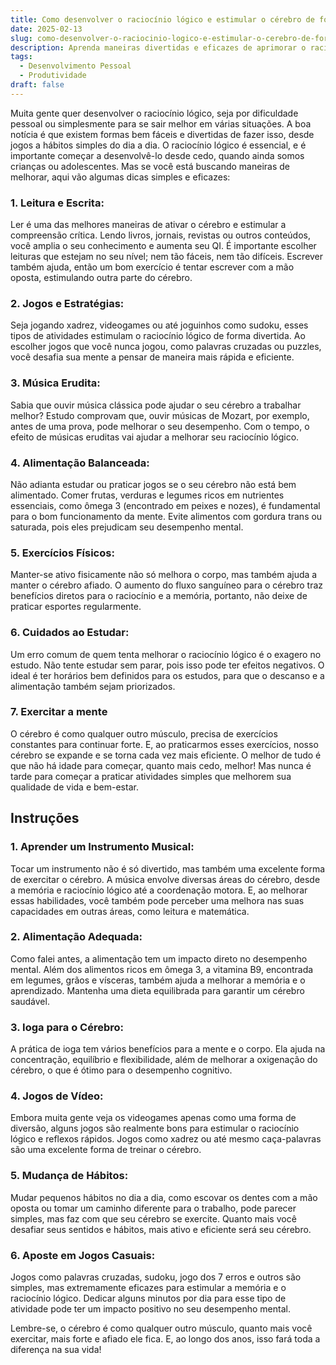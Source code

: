 ```yaml
---
title: Como desenvolver o raciocínio lógico e estimular o cérebro de forma divertida
date: 2025-02-13
slug: como-desenvolver-o-raciocinio-logico-e-estimular-o-cerebro-de-forma-divertida
description: Aprenda maneiras divertidas e eficazes de aprimorar o raciocínio lógico e manter o cérebro ativo com jogos, quebra-cabeças e atividades lúdicas.
tags: 
  - Desenvolvimento Pessoal
  - Produtividade
draft: false
---
```


Muita gente quer desenvolver o raciocínio lógico, seja por dificuldade pessoal ou simplesmente para se sair melhor em várias situações. A boa notícia é que existem formas bem fáceis e divertidas de fazer isso, desde jogos a hábitos simples do dia a dia. O raciocínio lógico é essencial, e é importante começar a desenvolvê-lo desde cedo, quando ainda somos crianças ou adolescentes. Mas se você está buscando maneiras de melhorar, aqui vão algumas dicas simples e eficazes:

### 1. Leitura e Escrita: 

Ler é uma das melhores maneiras de ativar o cérebro e estimular a compreensão crítica. Lendo livros, jornais, revistas ou outros conteúdos, você amplia o seu conhecimento e aumenta seu QI. É importante escolher leituras que estejam no seu nível; nem tão fáceis, nem tão difíceis. Escrever também ajuda, então um bom exercício é tentar escrever com a mão oposta, estimulando outra parte do cérebro.

### 2. Jogos e Estratégias: 

Seja jogando xadrez, videogames ou até joguinhos como sudoku, esses tipos de atividades estimulam o raciocínio lógico de forma divertida. Ao escolher jogos que você nunca jogou, como palavras cruzadas ou puzzles, você desafia sua mente a pensar de maneira mais rápida e eficiente.

### 3. Música Erudita: 

Sabia que ouvir música clássica pode ajudar o seu cérebro a trabalhar melhor? Estudo comprovam que, ouvir músicas de Mozart, por exemplo, antes de uma prova, pode melhorar o seu desempenho. Com o tempo, o efeito de músicas eruditas vai ajudar a melhorar seu raciocínio lógico.

### 4. Alimentação Balanceada: 

Não adianta estudar ou praticar jogos se o seu cérebro não está bem alimentado. Comer frutas, verduras e legumes ricos em nutrientes essenciais, como ômega 3 (encontrado em peixes e nozes), é fundamental para o bom funcionamento da mente. Evite alimentos com gordura trans ou saturada, pois eles prejudicam seu desempenho mental.

### 5. Exercícios Físicos: 

Manter-se ativo fisicamente não só melhora o corpo, mas também ajuda a manter o cérebro afiado. O aumento do fluxo sanguíneo para o cérebro traz benefícios diretos para o raciocínio e a memória, portanto, não deixe de praticar esportes regularmente.

### 6. Cuidados ao Estudar: 

Um erro comum de quem tenta melhorar o raciocínio lógico é o exagero no estudo. Não tente estudar sem parar, pois isso pode ter efeitos negativos. O ideal é ter horários bem definidos para os estudos, para que o descanso e a alimentação também sejam priorizados.

### 7. Exercitar a mente

O cérebro é como qualquer outro músculo, precisa de exercícios constantes para continuar forte. E, ao praticarmos esses exercícios, nosso cérebro se expande e se torna cada vez mais eficiente. O melhor de tudo é que não há idade para começar, quanto mais cedo, melhor! Mas nunca é tarde para começar a praticar atividades simples que melhorem sua qualidade de vida e bem-estar.

## Instruções

### 1. Aprender um Instrumento Musical: 

Tocar um instrumento não é só divertido, mas também uma excelente forma de exercitar o cérebro. A música envolve diversas áreas do cérebro, desde a memória e raciocínio lógico até a coordenação motora. E, ao melhorar essas habilidades, você também pode perceber uma melhora nas suas capacidades em outras áreas, como leitura e matemática.

### 2. Alimentação Adequada: 

Como falei antes, a alimentação tem um impacto direto no desempenho mental. Além dos alimentos ricos em ômega 3, a vitamina B9, encontrada em legumes, grãos e vísceras, também ajuda a melhorar a memória e o aprendizado. Mantenha uma dieta equilibrada para garantir um cérebro saudável.

### 3. Ioga para o Cérebro: 

A prática de ioga tem vários benefícios para a mente e o corpo. Ela ajuda na concentração, equilíbrio e flexibilidade, além de melhorar a oxigenação do cérebro, o que é ótimo para o desempenho cognitivo.

### 4. Jogos de Vídeo: 

Embora muita gente veja os videogames apenas como uma forma de diversão, alguns jogos são realmente bons para estimular o raciocínio lógico e reflexos rápidos. Jogos como xadrez ou até mesmo caça-palavras são uma excelente forma de treinar o cérebro.

### 5. Mudança de Hábitos: 

Mudar pequenos hábitos no dia a dia, como escovar os dentes com a mão oposta ou tomar um caminho diferente para o trabalho, pode parecer simples, mas faz com que seu cérebro se exercite. Quanto mais você desafiar seus sentidos e hábitos, mais ativo e eficiente será seu cérebro.

### 6. Aposte em Jogos Casuais: 

Jogos como palavras cruzadas, sudoku, jogo dos 7 erros e outros são simples, mas extremamente eficazes para estimular a memória e o raciocínio lógico. Dedicar alguns minutos por dia para esse tipo de atividade pode ter um impacto positivo no seu desempenho mental.

Lembre-se, o cérebro é como qualquer outro músculo, quanto mais você exercitar, mais forte e afiado ele fica. E, ao longo dos anos, isso fará toda a diferença na sua vida!
